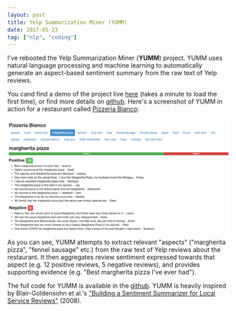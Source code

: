 ```yaml
---
layout: post
title: Yelp Summarization Miner (YUMM)
date: 2017-05-23
tag: ["nlp", "coding"]
---
```


I've rebooted the Yelp Summarization Miner (**YUMM**) project. YUMM uses natural language processing and machine learning to automatically generate an aspect-based sentiment summary from the raw text of Yelp reviews.

You cand find a demo of the project live [here](http://yumm.jeffreyfossett.com) (takes a minute to load the first time), or find more details on [github](https://github.com/Fossj117/opinion-mining/). Here's a screenshot of YUMM in action for a restaurant called [Pizzeria Bianco](https://www.yelp.com/biz/pizzeria-bianco-phoenix):

![center](/figs/2017-05-23-yumm/yumm.png)

As you can see, YUMM attempts to extract relevant "aspects" ("margherita pizza", "fennel sausage" etc.) from the raw text of Yelp reviews about the restaurant. It then aggregates review sentiment expressed towards that aspect (e.g. 12 positive reviews, 5 negative reviews), and provides supporting evidence (e.g. "Best margherita pizza I've ever had").

The full code for YUMM is available in the [github](https://github.com/Fossj117/opinion-mining/). YUMM is heavily inspired by Blair-Goldensohn et al.'s ["Building a Sentiment Summarizer for Local Service Reviews"](http://www.ryanmcd.com/papers/local_service_summ.pdf) (2008).
